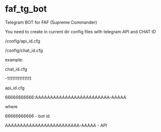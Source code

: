 # faf_tg_bot
Telegram BOT for FAF (Supreme Commander)

You need to create in current dir config files with telegram API and CHAT ID

/config/api_id.cfg

/config/chat_id.cfg

example:

chat_id.cfg

-11111111111111

api_id.cfg

66666666666:AAAAAAAAAAAAAAAAAAAAAAAAA-AAAAA

where

66666666666 - bot id

AAAAAAAAAAAAAAAAAAAAAAAAA-AAAAA - API